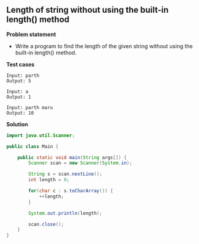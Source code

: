 ## Length of string without using the built-in length() method

**Problem statement**

- Write a program to find the length of the given string without using the built-in length() method.

**Test cases**

```
Input: parth
Output: 5

Input: a
Output: 1

Input: parth maru
Output: 10
```

**Solution**

```java
import java.util.Scanner;

public class Main {

	public static void main(String args[]) {
		Scanner scan = new Scanner(System.in);

		String s = scan.nextLine();
		int length = 0;

		for(char c : s.toCharArray()) {
			++length;
		}

		System.out.println(length);

		scan.close();
	}
}
```
